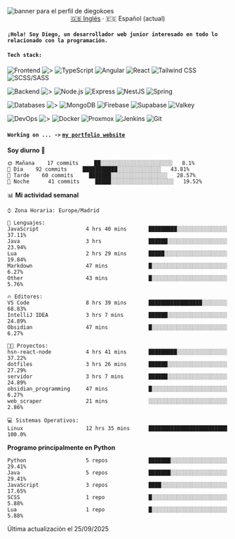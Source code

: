 <picture>
 <source media="(prefers-color-scheme: dark)" srcset="https://i.imgur.com/G5n6xUz.png">
 <source media="(prefers-color-scheme: light)" srcset="https://i.imgur.com/8gLfu4u.png">
 <img alt="banner para el perfil de diegokoes" src="https://i.imgur.com/G5n6xUz.png">
</picture>

<!-- Cambiador de idioma -->
<div align="center">
  <a href="./README.md">🇬🇧 Inglés</a> · <a>🇪🇸 Español (actual)</a>
</div>

#### `¡Hola! Soy Diego, un desarrollador web junior interesado en todo lo relacionado con la programación.`

#### `Tech stack:` 
<!-- Frontend -->
![Frontend   ](https://img.shields.io/badge/Frontend-20232a?style=for-the-badge&logo=terminal&logoColor=white)
![>](https://img.shields.io/badge/%3E-000000?style=for-the-badge&labelColor=000000&color=000000&logoColor=white&labelWidth=20) 
![TypeScript](https://img.shields.io/badge/typescript-3178C6?style=for-the-badge&logo=typescript&logoColor=white)
![Angular](https://img.shields.io/badge/angular-7E22CE?style=for-the-badge&logo=angular&logoColor=white)
![React](https://img.shields.io/badge/react-20232a?style=for-the-badge&logo=react&logoColor=61DAFB)
![Tailwind CSS](https://img.shields.io/badge/tailwindcss-06B6D4?style=for-the-badge&logo=tailwindcss&logoColor=white)
![SCSS/SASS](https://img.shields.io/badge/scss-CC6699?style=for-the-badge&logo=sass&logoColor=white)
<!-- Backend -->
![Backend    ](https://img.shields.io/badge/Backend-20232a?style=for-the-badge&logo=terminal&logoColor=white)
![>](https://img.shields.io/badge/%3E-000000?style=for-the-badge&labelColor=000000&color=000000&logoColor=white&labelWidth=20) 
![Node.js](https://img.shields.io/badge/node.js-339933?style=for-the-badge&logo=nodedotjs&logoColor=white)
![Express](https://img.shields.io/badge/express-000000?style=for-the-badge&logo=express&logoColor=white)
![NestJS](https://img.shields.io/badge/nestjs-E0234E?style=for-the-badge&logo=nestjs&logoColor=white)
![Spring](https://img.shields.io/badge/spring-6DB33F?style=for-the-badge&logo=spring&logoColor=white)
<!-- Databases -->
![Databases  ](https://img.shields.io/badge/BD's-20232a?style=for-the-badge&logo=terminal&logoColor=white)
![>](https://img.shields.io/badge/%3E-000000?style=for-the-badge&labelColor=000000&color=000000&logoColor=white&labelWidth=20) 
![MongoDB](https://img.shields.io/badge/mongodb-4EA94B?style=for-the-badge&logo=mongodb&logoColor=white)
![Firebase](https://img.shields.io/badge/firebase-FFCA28?style=for-the-badge&logo=firebase&logoColor=black)
![Supabase](https://img.shields.io/badge/supabase-3ECF8E?style=for-the-badge&logo=supabase&logoColor=white)
![Valkey](https://img.shields.io/badge/valkey-DC382D?style=for-the-badge&logo=valkey&logoColor=white)
<!-- DevOps -->
![DevOps     ](https://img.shields.io/badge/DevOps-20232a?style=for-the-badge&logo=terminal&logoColor=white)
![>](https://img.shields.io/badge/%3E-000000?style=for-the-badge&labelColor=000000&color=000000&logoColor=white&labelWidth=20) 
![Docker](https://img.shields.io/badge/docker-2496ED?style=for-the-badge&logo=docker&logoColor=white)
![Proxmox](https://img.shields.io/badge/proxmox-e57000?style=for-the-badge&logo=proxmox&logoColor=white)
![Jenkins](https://img.shields.io/badge/jenkins-D24939?style=for-the-badge&logo=jenkins&logoColor=white)
![Git](https://img.shields.io/badge/git-F05032?style=for-the-badge&logo=git&logoColor=white)

#### `Working on ... ->`  [`my portfolio website`](https://github.com/diegokoes/portfolio)


<!--START_SECTION:waka_es-->
**Soy diurno 🐤** 

```text
🌞 Mañana    17 commits     ██░░░░░░░░░░░░░░░░░░░░░░░   8.1% 
🌆 Día    92 commits     ███████████░░░░░░░░░░░░░░   43.81% 
🌃 Tarde    60 commits     ███████░░░░░░░░░░░░░░░░░░   28.57% 
🌙 Noche      41 commits     █████░░░░░░░░░░░░░░░░░░░░   19.52%

```


📊 **Mi actividad semanal** 

```text
⌚︎ Zona Horaria: Europe/Madrid

💬 Lenguajes: 
JavaScript               4 hrs 40 mins       █████████░░░░░░░░░░░░░░░░   37.11% 
Java                     3 hrs               ██████░░░░░░░░░░░░░░░░░░░   23.94% 
Lua                      2 hrs 29 mins       █████░░░░░░░░░░░░░░░░░░░░   19.84% 
Markdown                 47 mins             █░░░░░░░░░░░░░░░░░░░░░░░░   6.27% 
Other                    43 mins             █░░░░░░░░░░░░░░░░░░░░░░░░   5.76%

🔥 Editores: 
VS Code                  8 hrs 39 mins       █████████████████░░░░░░░░   68.83% 
IntelliJ IDEA            3 hrs 7 mins        ██████░░░░░░░░░░░░░░░░░░░   24.89% 
Obsidian                 47 mins             █░░░░░░░░░░░░░░░░░░░░░░░░   6.27%

🐱‍💻 Proyectos: 
hsn-react-node           4 hrs 41 mins       █████████░░░░░░░░░░░░░░░░   37.22% 
dotfiles                 3 hrs 26 mins       ██████░░░░░░░░░░░░░░░░░░░   27.29% 
servidor                 3 hrs 7 mins        ██████░░░░░░░░░░░░░░░░░░░   24.89% 
obsidian_programming     47 mins             █░░░░░░░░░░░░░░░░░░░░░░░░   6.27% 
web_scraper              21 mins             ░░░░░░░░░░░░░░░░░░░░░░░░░   2.86%

💻 Sistemas Operativos: 
Linux                    12 hrs 35 mins      █████████████████████████   100.0%

```

**Programo principalmente en Python** 

```text
Python                   5 repos             ███████░░░░░░░░░░░░░░░░░░   29.41% 
Java                     5 repos             ███████░░░░░░░░░░░░░░░░░░   29.41% 
JavaScript               3 repos             ████░░░░░░░░░░░░░░░░░░░░░   17.65% 
SCSS                     1 repo              █░░░░░░░░░░░░░░░░░░░░░░░░   5.88% 
Lua                      1 repo              █░░░░░░░░░░░░░░░░░░░░░░░░   5.88%

```



 Última actualización el 25/09/2025
<!--END_SECTION:waka_es-->
